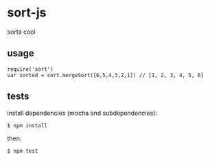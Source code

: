 # sort-js

sorta cool

## usage

    require('sort')
    var sorted = sort.mergeSort([6,5,4,3,2,1]) // [1, 2, 3, 4, 5, 6]

## tests

install dependencies (mocha and subdependencies):

    $ npm install

then: 

    $ npm test

